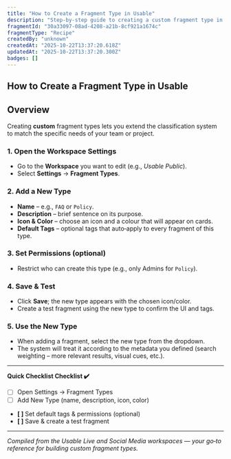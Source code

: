 ```yaml
---
title: "How to Create a Fragment Type in Usable"
description: "Step-by-step guide to creating a custom fragment type in a Usable workspace."
fragmentId: "30a33097-08ad-4208-a21b-8cf921a1674c"
fragmentType: "Recipe"
createdBy: "unknown"
createdAt: "2025-10-22T13:37:20.618Z"
updatedAt: "2025-10-22T13:37:20.300Z"
badges: []
---
```


## How to Create a Fragment Type in Usable

## Overview
Creating **custom** fragment types lets you extend the classification system to match the specific needs of your team or project.

### 1. Open the Workspace Settings
- Go to the **Workspace** you want to edit (e.g., *Usable Public*).
- Select **Settings** → **Fragment Types**.

### 2. Add a New Type
- **Name** – e.g., `FAQ` or `Policy`.
- **Description** – brief sentence on its purpose.
- **Icon & Color** – choose an icon and a colour that will appear on cards.
- **Default Tags** – optional tags that auto‑apply to every fragment of this type.

### 3. Set Permissions (optional)
- Restrict who can create this type (e.g., only Admins for `Policy`).

### 4. Save & Test
- Click **Save**; the new type appears with the chosen icon/color.
- Create a test fragment using the new type to confirm the UI and tags.

### 5. Use the New Type
- When adding a fragment, select the new type from the dropdown.
- The system will treat it according to the metadata you defined (search weighting – more relevant results, visual cues, etc.).

---
**Quick Checklist Checklist ✔️**
- [ ] Open Settings → Fragment Types
- [ ] Add New Type (name, description, icon, color)
- **[ ]** Set default tags & permissions (optional)
- **[ ]** Save & create a test fragment

---
*Compiled from the Usable Live and Social Media workspaces — your go‑to reference for building custom fragment types.*